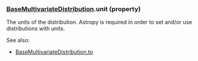 ### [BaseMultivariateDistribution](BaseMultivariateDistribution.md).unit (property)




The units of the distribution.  Astropy is required in order to set
and/or use distributions with units.

See also:

* [BaseMultivariateDistribution.to](BaseMultivariateDistribution.to.md)

